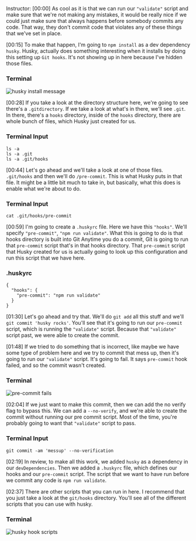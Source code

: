Instructor: [00:00] As cool as it is that we can run our `"validate"` script and make sure that we're not making any mistakes, it would be really nice if we could just make sure that always happens before somebody commits any code. That way, they don't commit code that violates any of these things that we've set in place.

[00:15] To make that happen, I'm going to `npm install` as a dev dependency `husky`. Husky, actually does something interesting when it installs by doing this setting up `Git hooks`. It's not showing up in here because I've hidden those files.

### Terminal
![husky install message](https://res.cloudinary.com/dg3gyk0gu/image/upload/v1574890640/transcript-images/javascript-validate-code-in-a-pre-commit-git-hook-with-husky-2d052239-husky-install.jpg)

[00:28] If you take a look at the directory structure here, we're going to see there's a `.gitdirectory`. If we take a look at what's in there, we'll see `.git`. In there, there's a `hooks` directory, inside of the `hooks` directory, there are whole bunch of files, which Husky just created for us.

### Terminal Input
```
ls -a
ls -a .git
ls -a .git/hooks
```

[00:44] Let's go ahead and we'll take a look at one of those files. `.git/hooks` and then we'll do `/pre-commit`. This is what Husky puts in that file. It might be a little bit much to take in, but basically, what this does is enable what we're about to do.

### Terminal Input
```
cat .git/hooks/pre-commit
```

[00:59] I'm going to create a `.huskyrc` file. Here we have this `"hooks"`. We'll specify `"pre-commit"`, `"npm run validate"`. What this is going to do is that hooks directory is built into Git Anytime you do a commit, Git is going to run that `pre-commit` script that's in that hooks directory. That `pre-commit` script that Husky created for us is actually going to look up this configuration and run this script that we have here.

### .huskyrc
```
{
  "hooks": {
    "pre-commit": "npm run validate"
  }
}
```

[01:30] Let's go ahead and try that. We'll do `git add` all this stuff and we'll `git commit 'husky rocks'`. You'll see that it's going to run our `pre-commit` script, which is running the `"validate"` script. Because that `"validate"` script past, we were able to create the commit.

[01:48] If we tried to do something that is incorrect, like maybe we have some type of problem here and we try to commit that mess up, then it's going to run our `"validate"` script. It's going to fail. It says `pre-commit` hook failed, and so the commit wasn't created.

### Terminal
![pre-commit fails](https://res.cloudinary.com/dg3gyk0gu/image/upload/v1574890643/transcript-images/javascript-validate-code-in-a-pre-commit-git-hook-with-husky-2d052239-pre-commit-fails.jpg)

[02:04] If we just want to make this commit, then we can add the no verify flag to bypass this. We can add a `--no-verify`, and we're able to create the commit without running our pre commit script. Most of the time, you're probably going to want that `"validate"` script to pass.

### Terminal Input
```
git commit -am 'messup' --no-verification
```

[02:19] In review, to make all this work, we added `husky` as a dependency in our `devDependencies`. Then we added a `.huskyrc` file, which defines our hooks and our `pre-commit` script. The script that we want to have run before we commit any code is `npm run validate`.

[02:37] There are other scripts that you can run in here. I recommend that you just take a look at the `git/hooks` directory. You'll see all of the different scripts that you can use with husky.

### Terminal
![husky hook scripts](https://res.cloudinary.com/dg3gyk0gu/image/upload/v1574890640/transcript-images/javascript-validate-code-in-a-pre-commit-git-hook-with-husky-2d052239-hooks-scripts.jpg)
